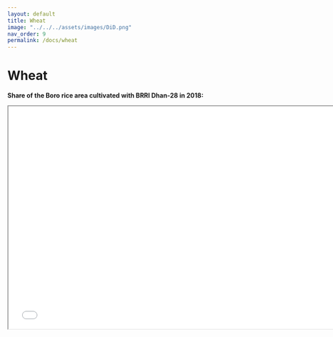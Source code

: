 ```yaml
---
layout: default
title: Wheat
image: "../../../assets/images/DiD.png"
nav_order: 9
permalink: /docs/wheat
---
```


# Wheat

<b>Share of the Boro rice area cultivated with BRRI Dhan-28 in 2018:</b>

<iframe src="wheat.html" height="500" width="750"> Wheat </iframe>

